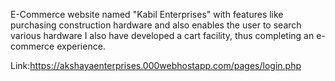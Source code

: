 E-Commerce website named "Kabil Enterprises" with features like
purchasing construction hardware and also enables the user to search various
hardware I also have developed a cart facility, thus completing an e-commerce
experience.

Link:https://akshayaenterprises.000webhostapp.com/pages/login.php
